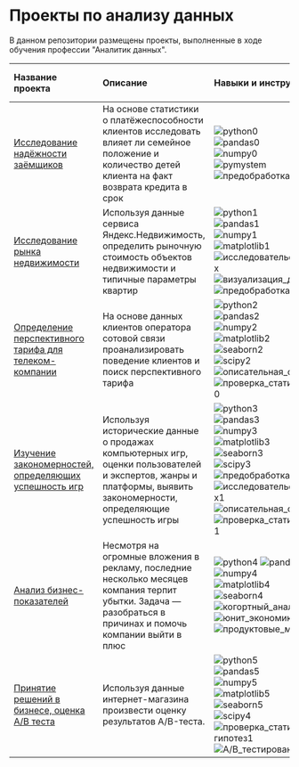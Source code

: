 # Проекты по анализу данных

В данном репозитории размещены проекты, выполненные в ходе обучения профессии "Аналитик данных".

| Название проекта | Описание | <br>Навыки и инструменты &nbsp;&nbsp;&nbsp;&nbsp;&nbsp;&nbsp;&nbsp;&nbsp;&nbsp;&nbsp;&nbsp;&nbsp;&nbsp;&nbsp;&nbsp;&nbsp;&nbsp;&nbsp;&nbsp;&nbsp;&nbsp;&nbsp;&nbsp;&nbsp;&nbsp;&nbsp;&nbsp;&nbsp;&nbsp;&nbsp;&nbsp;&nbsp;&nbsp;&nbsp;&nbsp;&nbsp;&nbsp;|
|:-----------------|:---------|:---------------------|
| [Исследование надёжности заёмщиков](https://github.com/lJHl/data-analysis/tree/master/bank_scoring_project) | На основе статистики о платёжеспособности клиентов исследовать влияет ли семейное положение и количество детей клиента на факт возврата кредита в срок | ![python0](https://img.shields.io/pypi/pyversions/pandas)<br>![pandas0](https://img.shields.io/pypi/v/pandas?label=pandas)<br>![numpy0](https://img.shields.io/pypi/v/numpy?label=NumPy)<br>![pymystem](https://img.shields.io/pypi/v/pymystem3?label=pymystem3)<br>![предобработка_данных0](https://img.shields.io/badge/-%20%D0%BF%D1%80%D0%B5%D0%B4%D0%BE%D0%B1%D1%80%D0%B0%D0%B1%D0%BE%D1%82%D0%BA%D0%B0%20%D0%B4%D0%B0%D0%BD%D0%BD%D1%8B%D1%85-brightgreen) |
| [Исследование рынка недвижимости ](https://github.com/lJHl/data-analysis/tree/master/real_estate_project) | Используя данные сервиса Яндекс.Недвижимость, определить рыночную стоимость объектов недвижимости и типичные параметры квартир | ![python1](https://img.shields.io/pypi/pyversions/pandas)<br>![pandas1](https://img.shields.io/pypi/v/pandas?label=pandas)<br>![numpy1](https://img.shields.io/pypi/v/numpy?label=NumPy)<br>![matplotlib1](https://img.shields.io/pypi/v/matplotlib?label=matplotlib)<br>![исследовательский_анализ_данных](https://img.shields.io/badge/-%20%D0%B8%D1%81%D1%81%D0%BB%D0%B5%D0%B4%D0%BE%D0%B2%D0%B0%D1%82%D0%B5%D0%BB%D1%8C%D1%81%D0%BA%D0%B8%D0%B9%20%D0%B0%D0%BD%D0%B0%D0%BB%D0%B8%D0%B7%20%D0%B4%D0%B0%D0%BD%D0%BD%D1%8B%D1%85-green)<br>![визуализация_данных0](https://img.shields.io/badge/-%20%D0%B2%D0%B8%D0%B7%D1%83%D0%B0%D0%BB%D0%B8%D0%B7%D0%B0%D1%86%D0%B8%D1%8F%20%D0%B4%D0%B0%D0%BD%D0%BD%D1%8B%D1%85-yellow)<br>![предобработка_данных1](https://img.shields.io/badge/-%20%D0%BF%D1%80%D0%B5%D0%B4%D0%BE%D0%B1%D1%80%D0%B0%D0%B1%D0%BE%D1%82%D0%BA%D0%B0%20%D0%B4%D0%B0%D0%BD%D0%BD%D1%8B%D1%85-brightgreen) |
| [Определение перспективного тарифа для телеком-компании](https://github.com/lJHl/data-analysis/tree/master/games_project) | На основе данных клиентов оператора сотовой связи проанализировать поведение клиентов и поиск перспективного тарифа | ![python2](https://img.shields.io/pypi/pyversions/pandas)<br>![pandas2](https://img.shields.io/pypi/v/pandas?label=pandas)<br>![numpy2](https://img.shields.io/pypi/v/numpy?label=NumPy)<br>![matplotlib2](https://img.shields.io/pypi/v/matplotlib?label=matplotlib)<br>![seaborn2](https://img.shields.io/pypi/v/seaborn?label=seaborn)<br>![scipy2](https://img.shields.io/pypi/v/scipy?label=SciPy)<br>![описательная_статистика0](https://img.shields.io/badge/-%D0%BE%D0%BF%D0%B8%D1%81%D0%B0%D1%82%D0%B5%D0%BB%D1%8C%D0%BD%D0%B0%D1%8F%20%D1%81%D1%82%D0%B0%D1%82%D0%B8%D1%81%D1%82%D0%B8%D0%BA%D0%B0-yellowgreen)<br>![проверка_статистических_гипотез0](https://img.shields.io/badge/-%D0%BF%D1%80%D0%BE%D0%B2%D0%B5%D1%80%D0%BA%D0%B0%20%D1%81%D1%82%D0%B0%D1%82%D0%B8%D1%81%D1%82%D0%B8%D1%87%D0%B5%D1%81%D0%BA%D0%B8%D1%85%20%D0%B3%D0%B8%D0%BF%D0%BE%D1%82%D0%B5%D0%B7-orange) |
| [Изучение закономерностей, определяющих успешность игр](https://github.com/lJHl/data-analysis/tree/master/games_project) | Используя исторические данные о продажах компьютерных игр, оценки пользователей и экспертов, жанры и платформы, выявить закономерности, определяющие успешность игры  | ![python3](https://img.shields.io/pypi/pyversions/pandas)<br>![pandas3](https://img.shields.io/pypi/v/pandas?label=pandas)<br>![numpy3](https://img.shields.io/pypi/v/numpy?label=NumPy)<br>![matplotlib3](https://img.shields.io/pypi/v/matplotlib?label=matplotlib)<br>![seaborn3](https://img.shields.io/pypi/v/seaborn?label=seaborn)<br>![scipy3](https://img.shields.io/pypi/v/scipy?label=SciPy)<br>![предобработка_данных2](https://img.shields.io/badge/-%20%D0%BF%D1%80%D0%B5%D0%B4%D0%BE%D0%B1%D1%80%D0%B0%D0%B1%D0%BE%D1%82%D0%BA%D0%B0%20%D0%B4%D0%B0%D0%BD%D0%BD%D1%8B%D1%85-brightgreen)<br>![исследовательский_анализ_данных1](https://img.shields.io/badge/-%20%D0%B8%D1%81%D1%81%D0%BB%D0%B5%D0%B4%D0%BE%D0%B2%D0%B0%D1%82%D0%B5%D0%BB%D1%8C%D1%81%D0%BA%D0%B8%D0%B9%20%D0%B0%D0%BD%D0%B0%D0%BB%D0%B8%D0%B7%20%D0%B4%D0%B0%D0%BD%D0%BD%D1%8B%D1%85-green)<br>![описательная_статистика1](https://img.shields.io/badge/-%D0%BE%D0%BF%D0%B8%D1%81%D0%B0%D1%82%D0%B5%D0%BB%D1%8C%D0%BD%D0%B0%D1%8F%20%D1%81%D1%82%D0%B0%D1%82%D0%B8%D1%81%D1%82%D0%B8%D0%BA%D0%B0-yellowgreen)<br>![проверка_статистических_гипотез1](https://img.shields.io/badge/-%D0%BF%D1%80%D0%BE%D0%B2%D0%B5%D1%80%D0%BA%D0%B0%20%D1%81%D1%82%D0%B0%D1%82%D0%B8%D1%81%D1%82%D0%B8%D1%87%D0%B5%D1%81%D0%BA%D0%B8%D1%85%20%D0%B3%D0%B8%D0%BF%D0%BE%D1%82%D0%B5%D0%B7-orange) |
| [Анализ бизнес-показателей](https://github.com/lJHl/data-analysis/tree/master/business_analysis_project) | Несмотря на огромные вложения в рекламу, последние несколько месяцев компания терпит убытки. Задача — разобраться в причинах и помочь компании выйти в плюс| ![python4](https://img.shields.io/pypi/pyversions/pandas) ![pandas4](https://img.shields.io/pypi/v/pandas?label=pandas)<br>![numpy4](https://img.shields.io/pypi/v/numpy?label=NumPy)<br>![matplotlib4](https://img.shields.io/pypi/v/matplotlib?label=matplotlib)<br>![seaborn4](https://img.shields.io/pypi/v/seaborn?label=seaborn)<br>![когортный_анализ0](https://img.shields.io/badge/%20-%D0%BA%D0%BE%D0%B3%D0%BE%D1%80%D1%82%D0%BD%D1%8B%D0%B9%20%D0%B0%D0%BD%D0%B0%D0%BB%D0%B8%D0%B7-red)<br>![юнит_экономика0](https://img.shields.io/badge/%20-%D1%8E%D0%BD%D0%B8%D1%82--%D1%8D%D0%BA%D0%BE%D0%BD%D0%BE%D0%BC%D0%B8%D0%BA%D0%B0-blueviolet)<br>![продуктовые_метрики0](https://img.shields.io/badge/%20-%D0%BF%D1%80%D0%BE%D0%B4%D1%83%D0%BA%D1%82%D0%BE%D0%B2%D1%8B%D0%B5%20%D0%BC%D0%B5%D1%82%D1%80%D0%B8%D0%BA%D0%B8-blue)|
| [Принятие решений в бизнесе, оценка А/В теста](https://github.com/lJHl/data-analysis/tree/master/ab_test_project) | Используя данные интернет-магазина произвести оценку результатов A/B-теста. | ![python5](https://img.shields.io/pypi/pyversions/pandas)<br>![pandas5](https://img.shields.io/pypi/v/pandas?label=pandas)<br>![numpy5](https://img.shields.io/pypi/v/numpy?label=NumPy)<br>![matplotlib5](https://img.shields.io/pypi/v/matplotlib?label=matplotlib)<br>![seaborn5](https://img.shields.io/pypi/v/seaborn?label=seaborn)<br>![scipy4](https://img.shields.io/pypi/v/scipy?label=SciPy)<br>![проверка_статистических_ гипотез1](https://img.shields.io/badge/-%D0%BF%D1%80%D0%BE%D0%B2%D0%B5%D1%80%D0%BA%D0%B0%20%D1%81%D1%82%D0%B0%D1%82%D0%B8%D1%81%D1%82%D0%B8%D1%87%D0%B5%D1%81%D0%BA%D0%B8%D1%85%20%D0%B3%D0%B8%D0%BF%D0%BE%D1%82%D0%B5%D0%B7-orange)<br>![A/B_тестирование0](https://img.shields.io/badge/%20-A%2FB%20%D1%82%D0%B5%D1%81%D1%82%D0%B8%D1%80%D0%BE%D0%B2%D0%B0%D0%BD%D0%B8%D0%B5-brightgreen)|